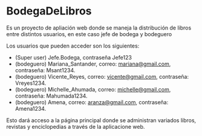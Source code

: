 # BodegaDeLibros
Es un proyecto de apliación web donde se maneja la distribución de libros entre distintos usuarios, en este caso jefe de bodega y bodeguero

Los usuarios que pueden acceder son los siguientes: 
- (Super user) Jefe.Bodega, contraseña Jefe123
- (bodeguero) Mariana_Santander, correo: mariana@gmail.com, contraseña: Msant1234.
- (bodeguero) Vicente_Reyes, correo: vicente@gmail.com, contraseña: Vreyes1234.
- (bodeguero) Michelle_Ahumada, correo: michelle@gmail.com, contraseña: Mahumada1234.
- (bodeguero) Amena, correo: aranza@gmail.com, contraseña: Amena1234.

Esto dará acceso a la página principal donde se administran variados libros, revistas y enciclopedias a través de la aplicacione web.
